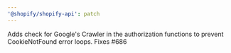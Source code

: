 ```yaml
---
'@shopify/shopify-api': patch
---
```


Adds check for Google's Crawler in the authorization functions to prevent CookieNotFound error loops. Fixes #686
